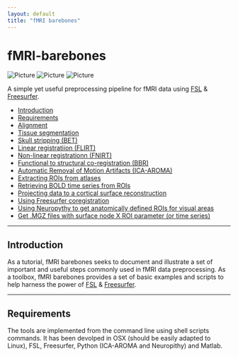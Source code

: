 ```yaml
---
layout: default
title: "fMRI barebones"
---
```


# fMRI-barebones

![Picture](/fMRI-barebones/assets/HOatlas.png)
![Picture](/fMRI-barebones/assets/wang.png)
![Picture](/fMRI-barebones/assets/benson.png)

A simple yet useful preprocessing pipeline for fMRI data using [FSL](https://fsl.fmrib.ox.ac.uk/fsl/fslwiki) &amp; [Freesurfer](https://surfer.nmr.mgh.harvard.edu/). 


- [Introduction](#Introduction)
- [Requirements](#Requirements)
- [Alignment](#Alignment)
- [Tissue segmentation](#Tissue-segmentation)
- [Skull stripping (BET)](#Skull-stripping-(BET))
- [Linear registratiion (FLIRT)](#Linear-registratiion-(FLIRT))
- [Non-linear registrationn (FNIRT)](#Non-linear-registrationn-(FNIRT))
- [Functional to structural co-registration (BBR)](#Functional-to-structural-co-registration-(BBR))
- [Automatic Removal of Motion Artifacts (ICA-AROMA)](#Automatic-Removal-of-Motion-Artifacts-(ICA-AROMA))
- [Extracting ROIs from atlases](#Extracting-ROIs-from-atlases)
- [Retrieving BOLD time series from ROIs](#Retrieving-BOLD-time-series-from-ROIs)
- [Projecting data to a cortical surface reconstruction](#Projecting-data-a-cortical-surface-reconstruction)
- [Using Freesurfer coregistration](#Using-freesurfer-coregistration)
- [Using Neuropythy to get anatomically defined ROIs for visual areas](#Using-Neuropythy-to-get-anatomically-defined-ROIs-for-visual-areas)
- [Get .MGZ files with surface node X ROI parameter (or time series)](#Get-.MGZ-file-with-surface-node-X-ROI-parameter-(or-time-series))

---
## Introduction

As a tutorial, fMRI barebones seeks to document and illustrate a set of important and useful steps commonly used in fMRI data preprocessing. As a toolbox, fMRI barebones provides a set of basic examples and scripts to help harness the power of [FSL](https://fsl.fmrib.ox.ac.uk/fsl/fslwiki) &amp; [Freesurfer](https://surfer.nmr.mgh.harvard.edu/).

---
## Requirements

The tools are implemented from the command line using shell scripts commands. It has been devolped in OSX (should be easily adapted to Linux), FSL, Freesurfer, Python (ICA-AROMA and Neuropithy) and Matlab.
